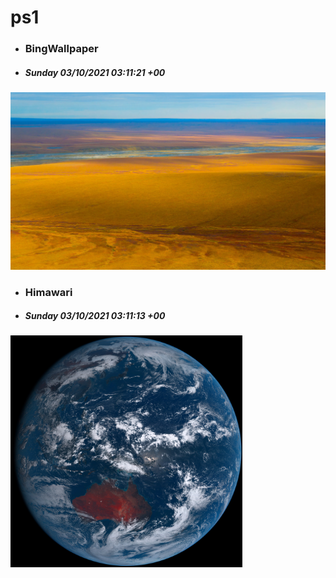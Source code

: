 # ps1

- ### BingWallpaper
- ##### Sunday 03/10/2021 03:11:21 +00
<img src="BingWallpaper/latest.jpg" width="700" height="auto" title="👉  BingWallpaper  👈">


- ### Himawari 
- ##### Sunday 03/10/2021 03:11:13 +00
<img src="Himawari/latest.jpg" width="auto" height="371" title="👉  Himawari  👈">






